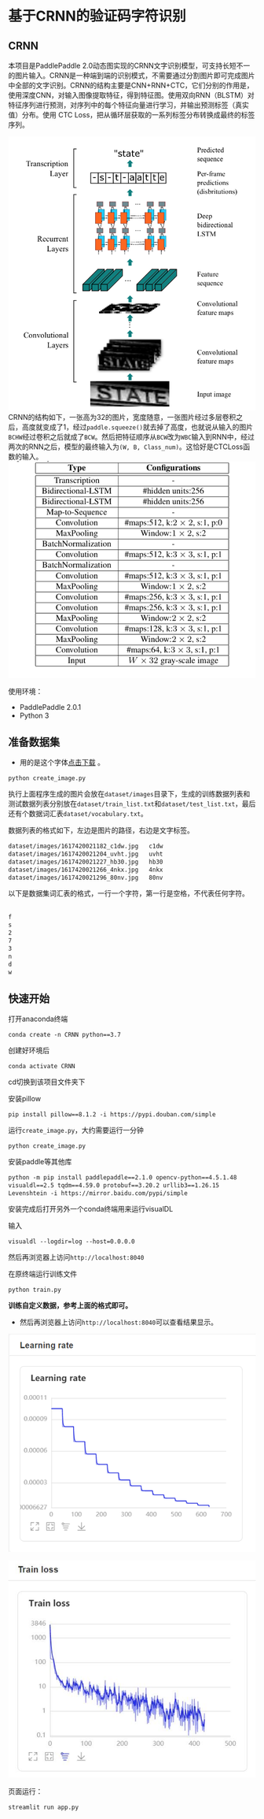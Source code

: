 # 基于CRNN的验证码字符识别

## CRNN

本项目是PaddlePaddle 2.0动态图实现的CRNN文字识别模型，可支持长短不一的图片输入。CRNN是一种端到端的识别模式，不需要通过分割图片即可完成图片中全部的文字识别。CRNN的结构主要是CNN+RNN+CTC，它们分别的作用是，使用深度CNN，对输入图像提取特征，得到特征图。使用双向RNN（BLSTM）对特征序列进行预测，对序列中的每个特征向量进行学习，并输出预测标签（真实值）分布。使用 CTC Loss，把从循环层获取的一系列标签分布转换成最终的标签序列。

![如图1](./asset/1.png)
CRNN的结构如下，一张高为32的图片，宽度随意，一张图片经过多层卷积之后，高度就变成了1，经过`paddle.squeeze()`就去掉了高度，也就说从输入的图片`BCHW`经过卷积之后就成了`BCW`。然后把特征顺序从`BCW`改为`WBC`输入到RNN中，经过两次的RNN之后，模型的最终输入为`(W, B, Class_num)`。这恰好是CTCLoss函数的输入。
![如图2](./asset/2.png)

使用环境：
 - PaddlePaddle 2.0.1
 - Python 3

## 准备数据集

 - 用的是这个字体[点击下载](https://down7.pc6.com/qd3/simsun.zip) 。
```shell script
python create_image.py
```

执行上面程序生成的图片会放在`dataset/images`目录下，生成的训练数据列表和测试数据列表分别放在`dataset/train_list.txt`和`dataset/test_list.txt`，最后还有个数据词汇表`dataset/vocabulary.txt`。

数据列表的格式如下，左边是图片的路径，右边是文字标签。
```shell script
dataset/images/1617420021182_c1dw.jpg	c1dw
dataset/images/1617420021204_uvht.jpg	uvht
dataset/images/1617420021227_hb30.jpg	hb30
dataset/images/1617420021266_4nkx.jpg	4nkx
dataset/images/1617420021296_80nv.jpg	80nv
```

以下是数据集词汇表的格式，一行一个字符，第一行是空格，不代表任何字符。
```shell script
 
f
s
2
7
3
n
d
w
```

## 快速开始

打开anaconda终端

```
conda create -n CRNN python==3.7
```

创建好环境后

```
conda activate CRNN
```

cd切换到该项目文件夹下

安装pillow

```
pip install pillow==8.1.2 -i https://pypi.douban.com/simple
```

运行`create_image.py`，大约需要运行一分钟

```
python create_image.py
```

安装paddle等其他库

```
python -m pip install paddlepaddle==2.1.0 opencv-python==4.5.1.48 visualdl==2.5 tqdm==4.59.0 protobuf==3.20.2 urllib3==1.26.15 Levenshtein -i https://mirror.baidu.com/pypi/simple
```

安装完成后打开另外一个conda终端用来运行visualDL

输入

```
visualdl --logdir=log --host=0.0.0.0
```

然后再浏览器上访问`http://localhost:8040`

在原终端运行训练文件

```
python train.py
```

**训练自定义数据，参考上面的格式即可。**

 - 然后再浏览器上访问`http://localhost:8040`可以查看结果显示。

![Learning rate](./asset/3.png)

![Train Loss](./asset/3.jpg)

页面运行：

```
streamlit run app.py
```



